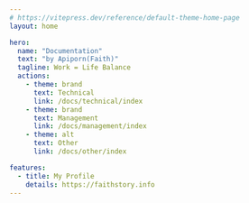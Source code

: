 ```yaml
---
# https://vitepress.dev/reference/default-theme-home-page
layout: home

hero:
  name: "Documentation"
  text: "by Apiporn(Faith)"
  tagline: Work = Life Balance
  actions:
    - theme: brand
      text: Technical
      link: /docs/technical/index
    - theme: brand
      text: Management
      link: /docs/management/index
    - theme: alt
      text: Other
      link: /docs/other/index

features:
  - title: My Profile
    details: https://faithstory.info
---
```

